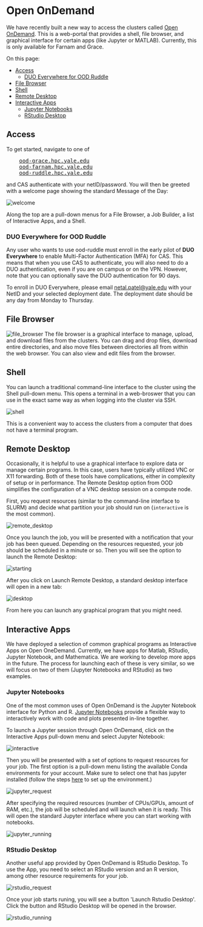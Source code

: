 # Open OnDemand

We have recently built a new way to access the clusters called [Open OnDemand](https://openondemand.org).
This is a web-portal that provides a shell, file browser, and graphical interface for certain apps (like Jupyter or MATLAB).
Currently, this is only available for Farnam and Grace.

On this page:

* [Access](#Access)
    * [DUO Everywhere for OOD Ruddle](#Ruddle)
* [File Browser](#File-Browser)
* [Shell](#Shell)
* [Remote Desktop](#Remote-Desktop)
* [Interactive Apps](#Interactive-Apps)
    * [Jupyter Notebooks](#Jupyter-Notebooks)
    * [RStudio Desktop](#RStudio-Desktop)

## <a name="Access"></a>Access

To get started, navigate to one of 

<pre>
    <a href="ood-grace.hpc.yale.edu">ood-grace.hpc.yale.edu</a>
    <a href="ood-farnam.hpc.yale.edu">ood-farnam.hpc.yale.edu</a>
    <a href="ood-ruddle.hpc.yale.edu">ood-ruddle.hpc.yale.edu</a>
</pre>

and CAS authenticate with your netID/password.
You will then be greeted with a welcome page showing the standard Message of the Day:

![welcome](/img/ood_welcome.png)

Along the top are a pull-down menus for a File Browser, a Job Builder, a list of Interactive Apps, and a Shell.

### <a name="Ruddle"></a>DUO Everywhere for OOD Ruddle

Any user who wants to use ood-ruddle must enroll in the early pilot of <b>DUO Everywhere</b> to enable Multi-Factor Authentication (MFA) for CAS. This means that when you use CAS to authenticate, you will also need to do a DUO authentication, even if you are on campus or on the VPN. However, note that you can  optionally save the DUO authentication for 90 days. 

To enroll in DUO Everywhere, please email netal.patel@yale.edu with your NetID and your selected deployment date. The deployment date should be any day from Monday to Thursday.

## <a name="File-Browser"></a>File Browser 

![file_browser](/img/ood_filebrowser.png)
The file browser is a graphical interface to manage, upload, and download files from the clusters.
You can drag and drop files, download entire directories, and also move files between directories all from within the web browser. You can also view and edit files from the browser. 

## <a name="Shell"></a>Shell

You can launch a traditional command-line interface to the cluster using the Shell pull-down menu.
This opens a terminal in a web-broswer that you can use in the exact same way as when logging into the cluster via SSH.

![shell](/img/ood_shell.png)

This is a convenient way to access the clusters from a computer that does not have a terminal program. 

## <a name="Remote-Desktop"></a>Remote Desktop
Occasionally, it is helpful to use a graphical interface to explore data or manage certain programs.
In this case, users have typically utilized VNC or X11 forwarding.
Both of these tools have complications, either in complexity of setup or in performance.
The Remote Desktop option from OOD simplifies the configuration of a VNC desktop session on a compute node.

First, you request resources (similar to the command-line interface to SLURM) and decide what partition your job should run on (`interactive` is the most common).

![remote_desktop](/img/ood_remote.png)

Once you launch the job, you will be presented with a notification that your job has been queued.
Depending on the resources requested, your job should be scheduled in a minute or so.
Then you will see the option to launch the Remote Desktop:

![starting](/img/ood_remote_starting.png)

After you click on Launch Remote Desktop, a standard desktop interface will open in a new tab:

![desktop](/img/ood_remote_desktop.png)

From here you can launch any graphical program that you might need.

## <a name="Interactive-Apps"></a>Interactive Apps

We have deployed a selection of common graphical programs as Interactive Apps on Open OneDemand.
Currently, we have apps for Matlab, RStudio, Jupyter Notebook, and Mathematica.
We are working to develop more apps in the future.
The process for launching each of these is very similar, so we will focus on two of them (Jupyter Notebooks and RStudio) as two examples.

### <a name="Jupyter-Notebooks"></a>Jupyter Notebooks

One of the most common uses of Open OnDemand is the Jupyter Notebook interface for Python and R.
[Jupyter Notebooks](https://jupyter-notebook.readthedocs.io/en/stable/) provide a flexible way to interactively work with code and plots presented in-line together.

To launch a Jupyter session through Open OnDemand, click on the Interactive Apps pull-down menu and select Jupyter Notebook:

![interactive](/img/ood_interactive.png)

Then you will be presented with a set of options to request resources for your job.
The first option is a pull-down menu listing the available Conda environments for your account.
Make sure to select one that has jupyter installed (follow the steps [here](../guides/jupyter.md) to set up the environment.)

![jupyter_request](/img/ood_jupyter.png)

After specifying the required resources (number of CPUs/GPUs, amount of RAM, etc.), the job will be scheduled and will launch when it is ready.
This will open the standard Jupyter interface where you can start working with notebooks.

![jupyter_running](/img/ood_jupyter_running.png)


### <a name="RStudio-Desktop"></a>RStudio Desktop

Another useful app provided by Open OnDemand is RStudio Desktop. To use the App, you need to select an RStudio version and an R version, among other resource requirements for your job.

![rstudio_request](/img/ood_rstudio.png)

Once your job starts runing, you will see a button 'Launch Rstudio Desktop'. Click the button and RStudio Desktop will be opened in the browser.

![rstudio_running](/img/ood_rstudio_running.png)

